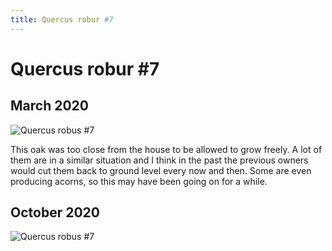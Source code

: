 ```yaml
---
title: Quercus robur #7
---
```


# Quercus robur #7

## March 2020

![Quercus robus #7](/images/bonsai/2020-03-30-quercus-robur-7.jpg)

This oak was too close from the house to be allowed to grow freely. A lot of
them are in a similar situation and I think in the past the previous owners
would cut them back to ground level every now and then. Some are even producing
acorns, so this may have been going on for a while.

## October 2020

![Quercus robus #7](/images/bonsai/2020-10-10-quercus-robur-7.jpg)
